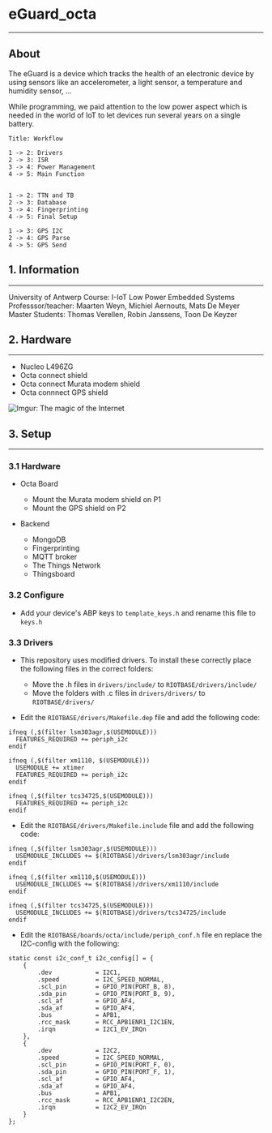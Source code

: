 # eGuard_octa
---
## About
The eGuard is a device which tracks the health of an electronic device by using sensors like an accelerometer, a light sensor, a temperature and humidity sensor, ...

While programming, we paid attention to the low power aspect which is needed in the world of IoT to let devices run several years on a single battery.

```sequence
Title: Workflow

1 -> 2: Drivers
2 -> 3: ISR
3 -> 4: Power Management
4 -> 5: Main Function


1 -> 2: TTN and TB
2 -> 3: Database
3 -> 4: Fingerprinting
4 -> 5: Final Setup

1 -> 3: GPS I2C
2 -> 4: GPS Parse
4 -> 5: GPS Send
```

## 1. Information
---
University of Antwerp
Course: I-IoT Low Power Embedded Systems
Professsor/teacher: Maarten Weyn, Michiel Aernouts, Mats De Meyer
Master Students: Thomas Verellen, Robin Janssens, Toon De Keyzer

## 2. Hardware
---
- Nucleo L496ZG
- Octa connect shield
- Octa connect Murata modem shield
- Octa connnect GPS shield

![Imgur: The magic of the Internet](https://imgur.com/fKzjctM)


## 3. Setup
---
### 3.1 Hardware

- Octa Board
  - Mount the Murata modem shield on P1
  - Mount the GPS shield on P2

- Backend
  - MongoDB
  - Fingerprinting
  - MQTT broker
  - The Things Network
  - Thingsboard

### 3.2 Configure
- Add your device's ABP keys to `template_keys.h` and rename this file to `keys.h`

### 3.3 Drivers
- This repository uses modified drivers. To install these correctly place the 
	following files in the correct folders:
	- Move the .h files in `drivers/include/` to `RIOTBASE/drivers/include/`
	- Move the folders with .c files in `drivers/drivers/` to `RIOTBASE/drivers/`

- Edit the `RIOTBASE/drivers/Makefile.dep` file and add the following code:
```
ifneq (,$(filter lsm303agr,$(USEMODULE)))
  FEATURES_REQUIRED += periph_i2c
endif

ifneq (,$(filter xm1110, $(USEMODULE)))
  USEMODULE += xtimer
  FEATURES_REQUIRED += periph_i2c
endif

ifneq (,$(filter tcs34725,$(USEMODULE)))
  FEATURES_REQUIRED += periph_i2c
endif
```

- Edit the `RIOTBASE/drivers/Makefile.include` file and add the following code:
```
ifneq (,$(filter lsm303agr,$(USEMODULE)))
  USEMODULE_INCLUDES += $(RIOTBASE)/drivers/lsm303agr/include
endif

ifneq (,$(filter xm1110,$(USEMODULE)))
  USEMODULE_INCLUDES += $(RIOTBASE)/drivers/xm1110/include
endif

ifneq (,$(filter tcs34725,$(USEMODULE)))
  USEMODULE_INCLUDES += $(RIOTBASE)/drivers/tcs34725/include
endif
```

- Edit the `RIOTBASE/boards/octa/include/periph_conf.h` file en replace the I2C-config with the following:
```
static const i2c_conf_t i2c_config[] = {
    {
        .dev            = I2C1,
        .speed          = I2C_SPEED_NORMAL,
        .scl_pin        = GPIO_PIN(PORT_B, 8),
        .sda_pin        = GPIO_PIN(PORT_B, 9),
        .scl_af         = GPIO_AF4,
        .sda_af         = GPIO_AF4,
        .bus            = APB1,
        .rcc_mask       = RCC_APB1ENR1_I2C1EN,
        .irqn           = I2C1_EV_IRQn
    },
    {
        .dev            = I2C2,
        .speed          = I2C_SPEED_NORMAL,
        .scl_pin        = GPIO_PIN(PORT_F, 0),
        .sda_pin        = GPIO_PIN(PORT_F, 1),
        .scl_af         = GPIO_AF4,
        .sda_af         = GPIO_AF4,
        .bus            = APB1,
        .rcc_mask       = RCC_APB1ENR1_I2C2EN,
        .irqn           = I2C2_EV_IRQn
    }
};
```
